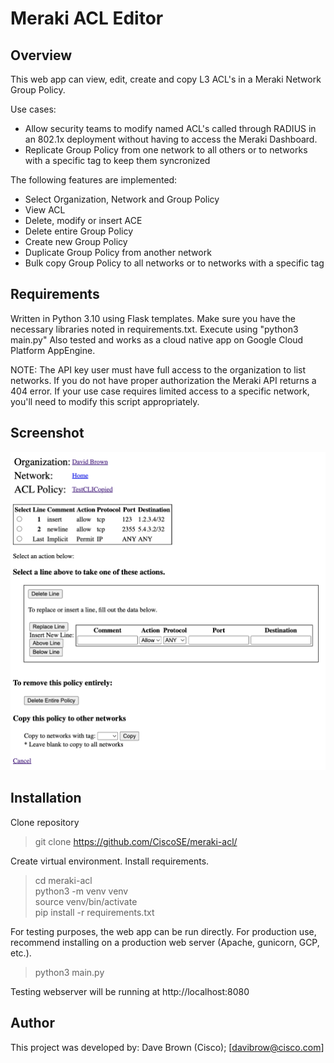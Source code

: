 # Meraki ACL Editor

## Overview
This web app can view, edit, create and copy L3 ACL's in a Meraki Network Group Policy.

Use cases:
- Allow security teams to modify named ACL's called through RADIUS in an 802.1x deployment without having to access the Meraki Dashboard.
- Replicate Group Policy from one network to all others or to networks with a specific tag to keep them syncronized

The following features are implemented:
- Select Organization, Network and Group Policy
- View ACL
- Delete, modify or insert ACE
- Delete entire Group Policy
- Create new Group Policy
- Duplicate Group Policy from another network
- Bulk copy Group Policy to all networks or to networks with a specific tag
## Requirements
Written in Python 3.10 using Flask templates.  Make sure you have the necessary libraries noted in requirements.txt.  Execute using "python3 main.py"
Also tested and works as a cloud native app on Google Cloud Platform AppEngine.

NOTE: The API key user must have full access to the organization to list networks.  If you do not have proper authorization the Meraki API returns a 404 error.  If your use case requires limited access to a specific network, you'll need to modify this script appropriately.

## Screenshot
<img src='https://github.com/CiscoSE/meraki-acl/blob/main/Screenshot.png'>

## Installation

Clone repository
> git clone https://github.com/CiscoSE/meraki-acl/

Create virtual environment.  Install requirements.
> cd meraki-acl \
> python3 -m venv venv \
> source venv/bin/activate \
> pip install -r requirements.txt

For testing purposes, the web app can be run directly.
For production use, recommend installing on a production web server (Apache, gunicorn, GCP, etc.).
> python3 main.py

Testing webserver will be running at http://localhost:8080

## Author
This project was developed by:
  Dave Brown (Cisco); [davibrow@cisco.com]
  

